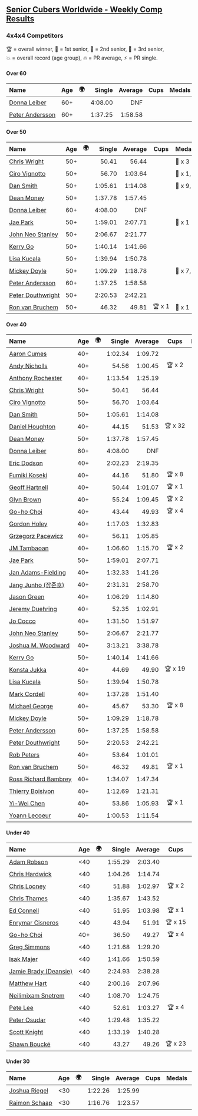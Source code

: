 <style>table {white-space: nowrap;}</style>
<link rel="stylesheet" type="text/css" href="/scw-comp/css/flags.css" />

## [Senior Cubers Worldwide - Weekly Comp Results](/scw-comp/results/)
### 4x4x4 Competitors

<span style="white-space: nowrap;">🏆 = overall winner</span>, <span style="white-space: nowrap;">🥇 = 1st senior</span>, <span style="white-space: nowrap;">🥈 = 2nd senior</span>, <span style="white-space: nowrap;">🥉 = 3rd senior</span>, <span style="white-space: nowrap;">💥 = overall record (age group)</span>, <span style="white-space: nowrap;">🔥 = PR average</span>, <span style="white-space: nowrap;">⚡ = PR single</span>.

#### Over 60

| Name | Age | 🌍 | Single | Average | Cups | Medals | Achievements |
| :-- | :--: | :--: | --: | --: | :--: | :-- | :-- |
| [Donna Leiber](../../persons/donna_leiber/444.md) | 60+ | <i class="flag flag-US" /> | 4:08.00 | DNF |  |  | 💥 x 3, ⚡ x 3 |
| [Peter Andersson](../../persons/peter_andersson/444.md) | 60+ | <i class="flag flag-SE" /> | 1:37.25 | 1:58.58 |  |  | 💥 x 2, 🔥 x 2, ⚡ x 2 |

#### Over 50

| Name | Age | 🌍 | Single | Average | Cups | Medals | Achievements |
| :-- | :--: | :--: | --: | --: | :--: | :-- | :-- |
| [Chris Wright](../../persons/chris_wright/444.md) | 50+ | <i class="flag flag-GB" /> | 50.41 | 56.44 |  | 🥈 x 3 | 💥 x 1, 🔥 x 1, ⚡ x 1 |
| [Ciro Vignotto](../../persons/ciro_vignotto/444.md) | 50+ | <i class="flag flag-IT" /> | 56.70 | 1:03.64 |  | 🥇 x 1, 🥈 x 2, 🥉 x 1 | 🔥 x 4, ⚡ x 1 |
| [Dan Smith](../../persons/dan_smith/444.md) | 50+ | <i class="flag flag-US" /> | 1:05.61 | 1:14.08 |  | 🥇 x 9, 🥈 x 24, 🥉 x 33 | 💥 x 1, 🔥 x 14, ⚡ x 6 |
| [Dean Money](../../persons/dean_money/444.md) | 50+ | <i class="flag flag-US" /> | 1:37.78 | 1:57.45 |  |  | 🔥 x 2, ⚡ x 2 |
| [Donna Leiber](../../persons/donna_leiber/444.md) | 60+ | <i class="flag flag-US" /> | 4:08.00 | DNF |  |  | 💥 x 3, ⚡ x 3 |
| [Jae Park](../../persons/jae_park/444.md) | 50+ | <i class="flag flag-US" /> | 1:59.01 | 2:07.71 |  | 🥉 x 1 | 🔥 x 7, ⚡ x 7 |
| [John Neo Stanley](../../persons/john_neo_stanley/444.md) | 50+ | <i class="flag flag-GB" /> | 2:06.67 | 2:21.77 |  |  | 🔥 x 1, ⚡ x 1 |
| [Kerry Go](../../persons/kerry_go/444.md) | 50+ | <i class="flag flag-US" /> | 1:40.14 | 1:41.66 |  |  | 🔥 x 3, ⚡ x 3 |
| [Lisa Kucala](../../persons/lisa_kucala/444.md) | 50+ | <i class="flag flag-US" /> | 1:39.94 | 1:50.78 |  |  | 🔥 x 6, ⚡ x 10 |
| [Mickey Doyle](../../persons/mickey_doyle/444.md) | 50+ | <i class="flag flag-US" /> | 1:09.29 | 1:18.78 |  | 🥈 x 7, 🥉 x 20 | 🔥 x 15, ⚡ x 12 |
| [Peter Andersson](../../persons/peter_andersson/444.md) | 60+ | <i class="flag flag-SE" /> | 1:37.25 | 1:58.58 |  |  | 💥 x 2, 🔥 x 2, ⚡ x 2 |
| [Peter Douthwright](../../persons/peter_douthwright/444.md) | 50+ | <i class="flag flag-CA" /> | 2:20.53 | 2:42.21 |  |  | 🔥 x 2, ⚡ x 3 |
| [Ron van Bruchem](../../persons/ron_van_bruchem/444.md) | 50+ | <i class="flag flag-NL" /> | 46.32 | 49.81 | 🏆 x 1 | 🥇 x 1 | 💥 x 1, 🔥 x 1, ⚡ x 1 |

#### Over 40

| Name | Age | 🌍 | Single | Average | Cups | Medals | Achievements |
| :-- | :--: | :--: | --: | --: | :--: | :-- | :-- |
| [Aaron Cumes](../../persons/aaron_cumes/444.md) | 40+ | <i class="flag flag-GB" /> | 1:02.34 | 1:09.72 |  | 🥇 x 1, 🥈 x 1, 🥉 x 8 | 🔥 x 10, ⚡ x 6 |
| [Andy Nicholls](../../persons/andy_nicholls/444.md) | 40+ | <i class="flag flag-GB" /> | 54.56 | 1:00.45 | 🏆 x 2 | 🥇 x 3, 🥈 x 8, 🥉 x 1 | 🔥 x 5, ⚡ x 4 |
| [Anthony Rochester](../../persons/anthony_rochester/444.md) | 40+ | <i class="flag flag-AU" /> | 1:13.54 | 1:25.19 |  | 🥉 x 2 | 🔥 x 2, ⚡ x 3 |
| [Chris Wright](../../persons/chris_wright/444.md) | 50+ | <i class="flag flag-GB" /> | 50.41 | 56.44 |  | 🥈 x 3 | 💥 x 1, 🔥 x 1, ⚡ x 1 |
| [Ciro Vignotto](../../persons/ciro_vignotto/444.md) | 50+ | <i class="flag flag-IT" /> | 56.70 | 1:03.64 |  | 🥇 x 1, 🥈 x 2, 🥉 x 1 | 🔥 x 4, ⚡ x 1 |
| [Dan Smith](../../persons/dan_smith/444.md) | 50+ | <i class="flag flag-US" /> | 1:05.61 | 1:14.08 |  | 🥇 x 9, 🥈 x 24, 🥉 x 33 | 💥 x 1, 🔥 x 14, ⚡ x 6 |
| [Daniel Houghton](../../persons/daniel_houghton/444.md) | 40+ | <i class="flag flag-CH" /> | 44.15 | 51.53 | 🏆 x 32 | 🥇 x 37, 🥈 x 1 | 🔥 x 5, ⚡ x 4 |
| [Dean Money](../../persons/dean_money/444.md) | 50+ | <i class="flag flag-US" /> | 1:37.78 | 1:57.45 |  |  | 🔥 x 2, ⚡ x 2 |
| [Donna Leiber](../../persons/donna_leiber/444.md) | 60+ | <i class="flag flag-US" /> | 4:08.00 | DNF |  |  | 💥 x 3, ⚡ x 3 |
| [Eric Dodson](../../persons/eric_dodson/444.md) | 40+ | <i class="flag flag-US" /> | 2:02.23 | 2:19.35 |  | 🥉 x 1 | 🔥 x 2, ⚡ x 3 |
| [Fumiki Koseki](../../persons/fumiki_koseki/444.md) | 40+ | <i class="flag flag-JP" /> | 44.16 | 51.80 | 🏆 x 8 | 🥇 x 14, 🥈 x 10 | 💥 x 1, 🔥 x 4, ⚡ x 4 |
| [Geoff Hartnell](../../persons/geoff_hartnell/444.md) | 40+ | <i class="flag flag-GB" /> | 50.44 | 1:01.07 | 🏆 x 1 | 🥇 x 7, 🥈 x 17, 🥉 x 22 | 🔥 x 8, ⚡ x 8 |
| [Glyn Brown](../../persons/glyn_brown/444.md) | 40+ | <i class="flag flag-GB" /> | 55.24 | 1:09.45 | 🏆 x 2 | 🥇 x 2, 🥈 x 6, 🥉 x 5 | 🔥 x 7, ⚡ x 6 |
| [Go-ho Choi](../../persons/go_ho_choi/444.md) | 40+ | <i class="flag flag-KR" /> | 43.44 | 49.93 | 🏆 x 4 | 🥇 x 1 | 💥 x 5, 🔥 x 4, ⚡ x 6 |
| [Gordon Holey](../../persons/gordon_holey/444.md) | 40+ | <i class="flag flag-US" /> | 1:17.03 | 1:32.83 |  |  | 🔥 x 2, ⚡ x 3 |
| [Grzegorz Pacewicz](../../persons/grzegorz_pacewicz/444.md) | 40+ | <i class="flag flag-PL" /> | 56.11 | 1:05.85 |  | 🥈 x 2 | 🔥 x 2, ⚡ x 1 |
| [JM Tambaoan](../../persons/jm_tambaoan/444.md) | 40+ | <i class="flag flag-PH" /> | 1:06.60 | 1:15.70 | 🏆 x 2 | 🥇 x 3, 🥈 x 10, 🥉 x 5 | 🔥 x 7, ⚡ x 6 |
| [Jae Park](../../persons/jae_park/444.md) | 50+ | <i class="flag flag-US" /> | 1:59.01 | 2:07.71 |  | 🥉 x 1 | 🔥 x 7, ⚡ x 7 |
| [Jan Adams-Fielding](../../persons/jan_adams_fielding/444.md) | 40+ | <i class="flag flag-GB" /> | 1:32.33 | 1:41.26 |  |  | 🔥 x 6, ⚡ x 4 |
| [Jang Junho (장준호)](../../persons/jang_junho/444.md) | 40+ | <i class="flag flag-KR" /> | 2:31.31 | 2:58.70 |  |  | 🔥 x 1, ⚡ x 1 |
| [Jason Green](../../persons/jason_green/444.md) | 40+ | <i class="flag flag-US" /> | 1:06.29 | 1:14.80 |  | 🥈 x 1 | 🔥 x 2, ⚡ x 2 |
| [Jeremy Duehring](../../persons/jeremy_duehring/444.md) | 40+ | <i class="flag flag-US" /> | 52.35 | 1:02.91 |  | 🥈 x 2, 🥉 x 7 | 🔥 x 2, ⚡ x 2 |
| [Jo Cocco](../../persons/jo_cocco/444.md) | 40+ | <i class="flag flag-GB" /> | 1:31.50 | 1:51.97 |  | 🥉 x 2 | 🔥 x 6, ⚡ x 8 |
| [John Neo Stanley](../../persons/john_neo_stanley/444.md) | 50+ | <i class="flag flag-GB" /> | 2:06.67 | 2:21.77 |  |  | 🔥 x 1, ⚡ x 1 |
| [Joshua M. Woodward](../../persons/joshua_m_woodward/444.md) | 40+ | <i class="flag flag-US" /> | 3:13.21 | 3:38.78 |  |  | 🔥 x 1, ⚡ x 1 |
| [Kerry Go](../../persons/kerry_go/444.md) | 50+ | <i class="flag flag-US" /> | 1:40.14 | 1:41.66 |  |  | 🔥 x 3, ⚡ x 3 |
| [Konsta Jukka](../../persons/konsta_jukka/444.md) | 40+ | <i class="flag flag-FI" /> | 44.69 | 49.90 | 🏆 x 19 | 🥇 x 26, 🥈 x 8, 🥉 x 2 | 🔥 x 7, ⚡ x 8 |
| [Lisa Kucala](../../persons/lisa_kucala/444.md) | 50+ | <i class="flag flag-US" /> | 1:39.94 | 1:50.78 |  |  | 🔥 x 6, ⚡ x 10 |
| [Mark Cordell](../../persons/mark_cordell/444.md) | 40+ | <i class="flag flag-US" /> | 1:37.28 | 1:51.40 |  |  | 🔥 x 2, ⚡ x 6 |
| [Michael George](../../persons/michael_george/444.md) | 40+ | <i class="flag flag-GB" /> | 45.67 | 53.30 | 🏆 x 8 | 🥇 x 18, 🥈 x 3 | 💥 x 3, 🔥 x 2, ⚡ x 2 |
| [Mickey Doyle](../../persons/mickey_doyle/444.md) | 50+ | <i class="flag flag-US" /> | 1:09.29 | 1:18.78 |  | 🥈 x 7, 🥉 x 20 | 🔥 x 15, ⚡ x 12 |
| [Peter Andersson](../../persons/peter_andersson/444.md) | 60+ | <i class="flag flag-SE" /> | 1:37.25 | 1:58.58 |  |  | 💥 x 2, 🔥 x 2, ⚡ x 2 |
| [Peter Douthwright](../../persons/peter_douthwright/444.md) | 50+ | <i class="flag flag-CA" /> | 2:20.53 | 2:42.21 |  |  | 🔥 x 2, ⚡ x 3 |
| [Rob Peters](../../persons/rob_peters/444.md) | 40+ | <i class="flag flag-US" /> | 53.64 | 1:01.01 |  | 🥈 x 4, 🥉 x 1 | 🔥 x 3, ⚡ x 2 |
| [Ron van Bruchem](../../persons/ron_van_bruchem/444.md) | 50+ | <i class="flag flag-NL" /> | 46.32 | 49.81 | 🏆 x 1 | 🥇 x 1 | 💥 x 1, 🔥 x 1, ⚡ x 1 |
| [Ross Richard Bambrey](../../persons/ross_richard_bambrey/444.md) | 40+ | <i class="flag flag-GB" /> | 1:34.07 | 1:47.34 |  |  | 🔥 x 4, ⚡ x 3 |
| [Thierry Boisivon](../../persons/thierry_boisivon/444.md) | 40+ | <i class="flag flag-FR" /> | 1:12.69 | 1:21.31 |  |  | 🔥 x 2, ⚡ x 3 |
| [Yi-Wei Chen](../../persons/yi_wei_chen/444.md) | 40+ | <i class="flag flag-TW" /> | 53.86 | 1:05.93 | 🏆 x 1 | 🥇 x 2, 🥈 x 15, 🥉 x 10 | 🔥 x 12, ⚡ x 7 |
| [Yoann Lecoeur](../../persons/yoann_lecoeur/444.md) | 40+ | <i class="flag flag-FR" /> | 1:00.53 | 1:11.54 |  |  | 🔥 x 2, ⚡ x 1 |

#### Under 40

| Name | Age | 🌍 | Single | Average | Cups | Medals | Achievements |
| :-- | :--: | :--: | --: | --: | :--: | :-- | :-- |
| [Adam Robson](../../persons/adam_robson/444.md) | <40 | <i class="flag flag-GB" /> | 1:55.29 | 2:03.40 |  |  | 🔥 x 1, ⚡ x 2 |
| [Chris Hardwick](../../persons/chris_hardwick/444.md) | <40 | <i class="flag flag-US" /> | 1:04.26 | 1:14.74 |  |  | 🔥 x 2, ⚡ x 2 |
| [Chris Looney](../../persons/chris_looney/444.md) | <40 | <i class="flag flag-US" /> | 51.88 | 1:02.97 | 🏆 x 2 |  | 🔥 x 7, ⚡ x 5 |
| [Chris Thames](../../persons/chris_thames/444.md) | <40 | <i class="flag flag-US" /> | 1:35.67 | 1:43.52 |  |  | 🔥 x 8, ⚡ x 9 |
| [Ed Connell](../../persons/ed_connell/444.md) | <40 | <i class="flag flag-IE" /> | 51.95 | 1:03.98 | 🏆 x 1 |  | 🔥 x 4, ⚡ x 5 |
| [Enrymar Cisneros](../../persons/enrymar_cisneros/444.md) | <40 | <i class="flag flag-VE" /> | 43.94 | 51.91 | 🏆 x 15 |  | 🔥 x 4, ⚡ x 4 |
| [Go-ho Choi](../../persons/go_ho_choi/444.md) | 40+ | <i class="flag flag-KR" /> | 36.50 | 49.27 | 🏆 x 4 | 🥇 x 1 | 💥 x 5, 🔥 x 4, ⚡ x 6 |
| [Greg Simmons](../../persons/greg_simmons/444.md) | <40 | <i class="flag flag-GB" /> | 1:21.68 | 1:29.20 |  |  | 🔥 x 1, ⚡ x 1 |
| [Isak Majer](../../persons/isak_majer/444.md) | <40 | <i class="flag flag-NL" /> | 1:41.66 | 1:50.59 |  |  | 🔥 x 1, ⚡ x 1 |
| [Jamie Brady (Deansie)](../../persons/jamie_brady/444.md) | <40 | <i class="flag flag-GB" /> | 2:24.93 | 2:38.28 |  |  | 🔥 x 1, ⚡ x 1 |
| [Matthew Hart](../../persons/matthew_hart/444.md) | <40 | <i class="flag flag-GB" /> | 2:00.16 | 2:07.96 |  |  | 🔥 x 1, ⚡ x 1 |
| [Neilimixam Snetrem](../../persons/neilimixam_snetrem/444.md) | <40 | <i class="flag flag-BE" /> | 1:08.70 | 1:24.75 |  |  | 🔥 x 1, ⚡ x 1 |
| [Pete Lee](../../persons/pete_lee/444.md) | <40 | <i class="flag flag-GB" /> | 52.61 | 1:03.27 | 🏆 x 4 |  | 🔥 x 9, ⚡ x 9 |
| [Peter Osudar](../../persons/peter_osudar/444.md) | <40 | <i class="flag flag-CA" /> | 1:29.48 | 1:35.22 |  |  | 🔥 x 1, ⚡ x 1 |
| [Scott Knight](../../persons/scott_knight/444.md) | <40 | <i class="flag flag-GB" /> | 1:33.19 | 1:40.28 |  |  | 🔥 x 2, ⚡ x 2 |
| [Shawn Boucké](../../persons/shawn_boucke/444.md) | <40 | <i class="flag flag-US" /> | 43.27 | 49.26 | 🏆 x 23 |  | 💥 x 2, 🔥 x 3, ⚡ x 7 |

#### Under 30

| Name | Age | 🌍 | Single | Average | Cups | Medals | Achievements |
| :-- | :--: | :--: | --: | --: | :--: | :-- | :-- |
| [Joshua Riegel](../../persons/joshua_riegel/444.md) | <30 | <i class="flag flag-US" /> | 1:22.26 | 1:25.99 |  |  | 🔥 x 4, ⚡ x 4 |
| [Raimon Schaap](../../persons/raimon_schaap/444.md) | <30 | <i class="flag flag-NL" /> | 1:16.76 | 1:23.57 |  |  | 🔥 x 3, ⚡ x 2 |


<!-- Global site tag (gtag.js) - Google Analytics -->
<script async src="https://www.googletagmanager.com/gtag/js?id=UA-86348435-3"></script>
<script>window.dataLayer = window.dataLayer || []; function gtag() {dataLayer.push(arguments);} gtag('js', new Date()); gtag('config', 'UA-86348435-3');</script>
